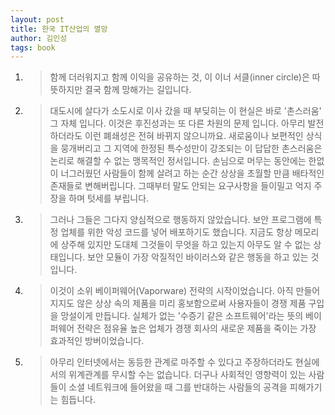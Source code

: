 ```yaml
---
layout: post
title: 한국 IT산업의 멸망
author: 김인성
tags: book
---
```


1. > 함께 더러워지고 함께 이익을 공유하는 것, 이 이너 서클(inner circle)은 따뜻하지만 결국 함께 망해가는 길입니다.

2. > 대도시에 살다가 소도시로 이사 갔을 때 부딪히는 이 현실은 바로 '촌스러움' 그 자체 입니다. 이것은 후진성과는 또 다른 차원의 문제 입니다. 아무리 발전하더라도 이런 폐쇄성은 전혀 바뀌지 않으니까요. 새로움이나 보편적인 상식을 뭉개버리고 그 지역에 한정된 특수성만이 강조되는 이 답답한 촌스러움은 논리로 해결할 수 없는 맹목적인 정서입니다. 손님으로 머무는 동안에는 한없이 너그러웠던 사람들이 함께 살려고 하는 순간 상상을 초월할 만큼 배타적인 존재들로 변해버립니다. 그때부터 말도 안되는 요구사항을 들이밀고 억지 주장을 하며 텃세를 부립니다.

3. > 그러나 그들은 그다지 양심적으로 행동하지 않았습니다. 보안 프로그램에 특정 업체를 위한 악성 코드를 넣어 배포하기도 했습니다. 지금도 항상 메모리에 상주해 있지만 도대체 그것들이 무엇을 하고 있는지 아무도 알 수 없는 상태입니다. 보안 모듈이 가장 악질적인 바이러스와 같은 행동을 하고 있는 것입니다.

4. > 이것이 소위 베이퍼웨어(Vaporware) 전략의 시작이었습니다. 아직 만들어지지도 않은 상상 속의 제품을 미리 홍보함으로써 사용자들이 경쟁 제품 구입을 망설이게 만듭니다. 실체가 없는 '수증기 같은 소프트웨어'라는 뜻의 베이퍼웨어 전략은 점유율 높은 업체가 경쟁 회사의 새로운 제품을 죽이는 가장 효과적인 방버이었습니다.

5. > 아무리 인터넷에서는 동등한 관계로 마주할 수 있다고 주장하더라도 현실에서의 위계관계를 무시할 수는 없습니다. 더구나 사회적인 영향력이 있는 사람들이 소셜 네트워크에 들어왔을 때 그를 반대하는 사람들의 공격을 피해가기는 힘듭니다.


